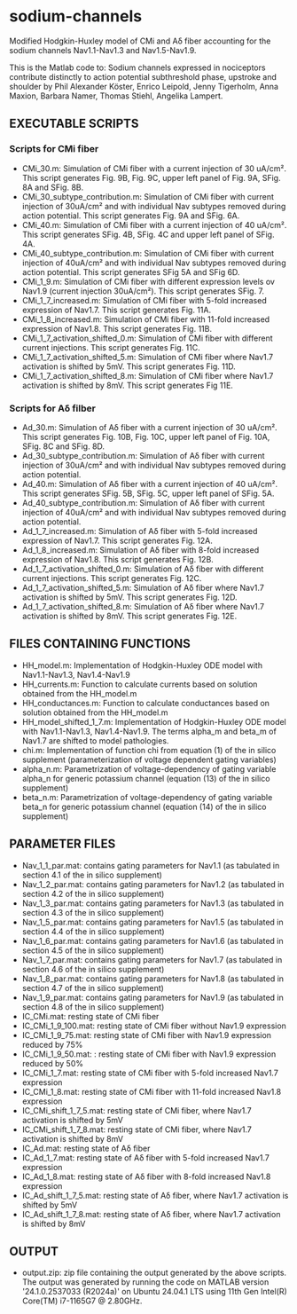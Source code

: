 # sodium-channels
Modified Hodgkin-Huxley model of CMi and A&delta; fiber accounting for the sodium channels Nav1.1-Nav1.3 and Nav1.5-Nav1.9.

This is the Matlab code to: Sodium channels expressed in nociceptors contribute distinctly to action potential subthreshold phase, upstroke and shoulder 
by Phil Alexander Köster, Enrico Leipold, Jenny Tigerholm, Anna Maxion, Barbara Namer, Thomas Stiehl, Angelika Lampert.

## EXECUTABLE SCRIPTS
### Scripts for CMi fiber
- CMi_30.m: Simulation of CMi fiber with a current injection of 30 uA/cm². This script generates Fig. 9B, Fig. 9C, upper left panel of Fig. 9A, SFig. 8A and SFig. 8B.
- CMi_30_subtype_contribution.m: Simulation of CMi fiber with current injection of 30uA/cm² and with individual Nav subtypes removed during action potential. This script generates Fig. 9A and SFig. 6A.
- CMi_40.m: Simulation of CMi fiber with a current injection of 40 uA/cm². This script generates SFig. 4B, SFig. 4C and upper left panel of SFig. 4A.
- CMi_40_subtype_contribution.m: Simulation of CMi fiber with current injection of 40uA/cm² and with individual Nav subtypes removed during action potential. This script generates SFig 5A and SFig 6D.
- CMi_1_9.m: Simulation of CMi fiber with different expression levels ov Nav1.9 (current injection 30uA/cm²). This script generates SFig. 7.
- CMi_1_7_increased.m: Simulation of CMi fiber with 5-fold increased expression of Nav1.7. This script generates Fig. 11A.
- CMi_1_8_increased.m: Simulation of CMi fiber with 11-fold increased expression of Nav1.8. This script generates Fig. 11B.
- CMi_1_7_activation_shifted_0.m: Simulation of CMi fiber with different current injections. This script generates Fig. 11C.
- CMi_1_7_activation_shifted_5.m: Simulation of CMi fiber where Nav1.7 activation is shifted by 5mV. This script generates Fig. 11D.
- CMi_1_7_activation_shifted_8.m: Simulation of CMi fiber where Nav1.7 activation is shifted by 8mV. This script generates Fig 11E.
### Scripts for A&delta; filber
- Ad_30.m: Simulation of A&delta; fiber with a current injection of 30 uA/cm². This script generates Fig. 10B, Fig. 10C, upper left panel of Fig. 10A, SFig. 8C and SFig. 8D.
- Ad_30_subtype_contribution.m: Simulation of A&delta; fiber with current injection of 30uA/cm² and with individual Nav subtypes removed during action potential. 
- Ad_40.m: Simulation of A&delta; fiber with a current injection of 40 uA/cm². This script generates SFig. 5B, SFig. 5C, upper left panel of SFig. 5A.
- Ad_40_subtype_contribution.m: Simulation of A&delta; fiber with current injection of 40uA/cm² and with individual Nav subtypes removed during action potential. 
- Ad_1_7_increased.m: Simulation of A&delta; fiber with 5-fold increased expression of Nav1.7. This script generates Fig. 12A.
- Ad_1_8_increased.m: Simulation of A&delta; fiber with 8-fold increased expression of Nav1.8. This script generates Fig. 12B.
- Ad_1_7_activation_shifted_0.m: Simulation of A&delta; fiber with different current injections. This script generates Fig. 12C.
- Ad_1_7_activation_shifted_5.m: Simulation of A&delta; fiber where Nav1.7 activation is shifted by 5mV. This script generates Fig. 12D.
- Ad_1_7_activation_shifted_8.m: Simulation of A&delta; fiber where Nav1.7 activation is shifted by 8mV. This script generates Fig. 12E.


## FILES CONTAINING FUNCTIONS
- HH_model.m: Implementation of Hodgkin-Huxley ODE model with Nav1.1-Nav1.3, Nav1.4-Nav1.9
- HH_currents.m: Function to calculate currents based on solution obtained from the HH_model.m
- HH_conductances.m: Function to calculate conductances based on solution obtained from the HH_model.m
- HH_model_shifted_1_7.m: Implementation of Hodgkin-Huxley ODE model with Nav1.1-Nav1.3, Nav1.4-Nav1.9. The terms alpha_m and beta_m of Nav1.7 are shifted to model pathologies.
- chi.m: Implementation of function chi from equation (1) of the in silico supplement (parameterization of voltage dependent gating variables)
- alpha_n.m: Parametrization of voltage-dependency of gating variable alpha_n for generic potassium channel (equation (13) of the in silico supplement)
- beta_n.m: Parametrization of voltage-dependency of gating variable beta_n for generic potassium channel (equation (14) of the in silico supplement)


## PARAMETER FILES
- Nav_1_1_par.mat: contains gating parameters for Nav1.1 (as tabulated in section 4.1 of the in silico supplement)
- Nav_1_2_par.mat: contains gating parameters for Nav1.2 (as tabulated in section 4.2 of the in silico supplement)
- Nav_1_3_par.mat: contains gating parameters for Nav1.3 (as tabulated in section 4.3 of the in silico supplement)
- Nav_1_5_par.mat: contains gating parameters for Nav1.5 (as tabulated in section 4.4 of the in silico supplement)
- Nav_1_6_par.mat: contains gating parameters for Nav1.6 (as tabulated in section 4.5 of the in silico supplement)
- Nav_1_7_par.mat: contains gating parameters for Nav1.7 (as tabulated in section 4.6 of the in silico supplement)
- Nav_1_8_par.mat: contains gating parameters for Nav1.8 (as tabulated in section 4.7 of the in silico supplement)
- Nav_1_9_par.mat: contains gating parameters for Nav1.9 (as tabulated in section 4.8 of the in silico supplement)
- IC_CMi.mat: resting state of CMi fiber
- IC_CMi_1_9_100.mat: resting state of CMi fiber without Nav1.9 expression
- IC_CMi_1_9_75.mat: resting state of CMi fiber with Nav1.9 expression reduced by 75%
- IC_CMi_1_9_50.mat: : resting state of CMi fiber with Nav1.9 expression reduced by 50%
- IC_CMi_1_7.mat: resting state of CMi fiber with 5-fold increased Nav1.7 expression 
- IC_CMi_1_8.mat: resting state of CMi fiber with 11-fold increased Nav1.8 expression 
- IC_CMi_shift_1_7_5.mat: resting state of CMi fiber, where Nav1.7 activation is shifted by 5mV
- IC_CMi_shift_1_7_8.mat: resting state of CMi fiber, where Nav1.7 activation is shifted by 8mV
- IC_Ad.mat: resting state of A&delta; fiber
- IC_Ad_1_7.mat: resting state of A&delta; fiber with 5-fold increased Nav1.7 expression 
- IC_Ad_1_8.mat: resting state of A&delta; fiber with 8-fold increased Nav1.8 expression 
- IC_Ad_shift_1_7_5.mat: resting state of A&delta; fiber, where Nav1.7 activation is shifted by 5mV
- IC_Ad_shift_1_7_8.mat: resting state of A&delta; fiber, where Nav1.7 activation is shifted by 8mV


## OUTPUT
- output.zip: zip file containing the output generated by the above scripts. The output was generated by running the code on MATLAB version '24.1.0.2537033 (R2024a)' on Ubuntu 24.04.1 LTS using 11th Gen Intel(R) Core(TM) i7-1165G7 @ 2.80GHz.
